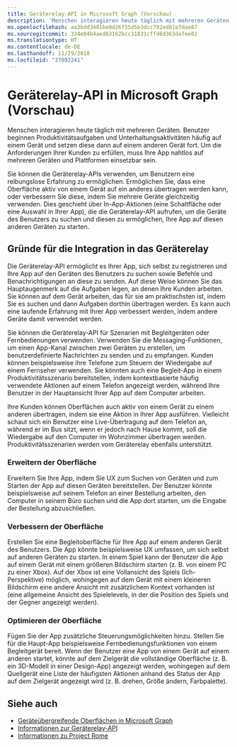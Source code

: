 ```yaml
---
title: Geräterelay-API in Microsoft Graph (Vorschau)
description: 'Menschen interagieren heute täglich mit mehreren Geräten. Benutzer beginnen Produktivitätsaufgaben und Unterhaltungsaktivitäten häufig auf einem Gerät und setzen diese dann auf einem anderen Gerät fort. Um die Anforderungen Ihrer Kunden zu erfüllen, muss Ihre App nahtlos auf mehreren Geräten und Plattformen einsetzbar sein. '
ms.openlocfilehash: aa3bdd3401be9d26f55d5b3dcc792ed81e7dae87
ms.sourcegitcommit: 334e84b4aed63162bcc31831cffd6d363dafee02
ms.translationtype: HT
ms.contentlocale: de-DE
ms.lasthandoff: 11/29/2018
ms.locfileid: "27092241"
---
```

# <a name="device-relay-api-in-microsoft-graph-preview"></a>Geräterelay-API in Microsoft Graph (Vorschau)

Menschen interagieren heute täglich mit mehreren Geräten. Benutzer beginnen Produktivitätsaufgaben und Unterhaltungsaktivitäten häufig auf einem Gerät und setzen diese dann auf einem anderen Gerät fort. Um die Anforderungen Ihrer Kunden zu erfüllen, muss Ihre App nahtlos auf mehreren Geräten und Plattformen einsetzbar sein. 

Sie können die Geräterelay-APIs verwenden, um Benutzern eine reibungslose Erfahrung zu ermöglichen. Ermöglichen Sie, dass eine Oberfläche aktiv von einem Gerät auf ein anderes übertragen werden kann, oder verbessern Sie diese, indem Sie mehrere Geräte gleichzeitig verwenden. Dies geschieht über In-App-Aktionen (eine Schaltfläche oder eine Auswahl in Ihrer App), die die Geräterelay-API aufrufen, um die Geräte des Benutzers zu suchen und diesen zu ermöglichen, Ihre App auf diesen anderen Geräten zu starten.

## <a name="why-integrate-with-device-relay"></a>Gründe für die Integration in das Geräterelay

Die Geräterelay-API ermöglicht es Ihrer App, sich selbst zu registrieren und Ihre App auf den Geräten des Benutzers zu suchen sowie Befehle und Benachrichtigungen an diese zu senden. Auf diese Weise können Sie das Hauptaugenmerk auf die Aufgaben legen, an denen Ihre Kunden arbeiten. Sie können auf dem Gerät arbeiten, das für sie am praktischsten ist, indem Sie es suchen und dann Aufgaben dorthin übertragen werden. Es kann auch eine laufende Erfahrung mit Ihrer App verbessert werden, indem andere Geräte damit verwendet werden.

Sie können die Geräterelay-API für Szenarien mit Begleitgeräten oder Fernbedienungen verwenden. Verwenden Sie die Messaging-Funktionen, um einen App-Kanal zwischen zwei Geräten zu erstellen, um benutzerdefinierte Nachrichten zu senden und zu empfangen. Kunden können beispielsweise ihre Telefone zum Steuern der Wiedergabe auf einem Fernseher verwenden. Sie könnten auch eine Begleit-App in einem Produktivitätsszenario bereitstellen, indem kontextbasierte häufig verwendete Aktionen auf einem Telefon angezeigt werden, während Ihre Benutzer in der Hauptansicht Ihrer App auf dem Computer arbeiten.

Ihre Kunden können Oberflächen auch aktiv von einem Gerät zu einem anderen übertragen, indem sie eine Aktion in Ihrer App ausführen. Vielleicht schaut sich ein Benutzer eine Live-Übertragung auf dem Telefon an, während er im Bus sitzt, wenn er jedoch nach Hause kommt, soll die Wiedergabe auf den Computer im Wohnzimmer übertragen werden. Produktivitätsszenarien werden vom Geräterelay ebenfalls unterstützt. 

### <a name="extend-the-experience"></a>Erweitern der Oberfläche

Erweitern Sie Ihre App, indem Sie UX zum Suchen von Geräten und zum Starten der App auf diesen Geräten bereitstellen. Der Benutzer könnte beispielsweise auf seinem Telefon an einer Bestellung arbeiten, den Computer in seinem Büro suchen und die App dort starten, um die Eingabe der Bestellung abzuschließen.  

### <a name="augment-the-experience"></a>Verbessern der Oberfläche

Erstellen Sie eine Begleitoberfläche für Ihre App auf einem anderen Gerät des Benutzers. Die App könnte beispielsweise UX umfassen, um sich selbst auf anderen Geräten zu starten. In einem Spiel kann der Benutzer die App auf einem Gerät mit einem größeren Bildschirm starten (z. B. von einem PC zu einer Xbox). Auf der Xbox ist eine Vollansicht des Spiels (Ich-Perspektive) möglich, wohingegen auf dem Gerät mit einem kleineren Bildschirm eine andere Ansicht mit zusätzlichem Kontext vorhanden ist (eine allgemeine Ansicht des Spielelevels, in der die Position des Spiels und der Gegner angezeigt werden).  

### <a name="enrich-the-experience"></a>Optimieren der Oberfläche

Fügen Sie der App zusätzliche Steuerungsmöglichkeiten hinzu. Stellen Sie für die Haupt-App beispielsweise Fernbedienungsfunktionen von einem Begleitgerät bereit. Wenn der Benutzer eine App von einem Gerät auf einem anderen startet, könnte auf dem Zielgerät die vollständige Oberfläche (z. B. ein 3D-Modell in einer Design-App) angezeigt werden, wohingegen auf dem Quellgerät eine Liste der häufigsten Aktionen anhand des Status der App auf dem Zielgerät angezeigt wird (z. B. drehen, Größe ändern, Farbpalette).

## <a name="see-also"></a>Siehe auch

- [Geräteübergreifende Oberflächen in Microsoft Graph](cross-device-concept-overview.md)
- [Informationen zur Geräterelay-API](/graph/api/resources/project-rome-overview?view=graph-rest-beta)
- [Informationen zu Project Rome](https://aka.ms/projectrome)
